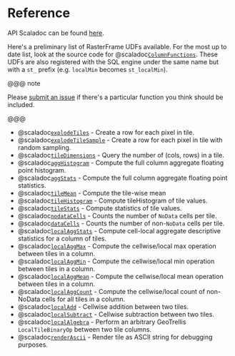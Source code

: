 # Reference

API Scaladoc can be found [here](latest/api/index.html).

Here's a preliminary list of RasterFrame UDFs available. For the most up to date list, look at the source code for 
@scaladoc[`ColumnFunctions`][ColumnFunctions]. These UDFs are also registered with the SQL engine under the same name 
but with a `st_` prefix (e.g. `localMin` becomes `st_localMin`). 

@@@ note

Please [submit an issue](https://github.com/s22s/raster-frames/issues) if there's a particular function you think should be included.

@@@

* @scaladoc[`explodeTiles`][explodeTiles] - Create a row for each pixel in tile.
* @scaladoc[`explodeTileSample`][explodeTileSample] - Create a row for each pixel in tile with random sampling. 
* @scaladoc[`tileDimensions`][tileDimensions] - Query the number of (cols, rows) in a tile.
* @scaladoc[`aggHistogram`][aggHistogram] - Compute the full column aggregate floating point histogram. 
* @scaladoc[`aggStats`][aggStats] - Compute the full column aggregate floating point statistics. 
* @scaladoc[`tileMean`][tileMean] - Compute the tile-wise mean 
* @scaladoc[`tileHistogram`][tileHistogram] - Compute tileHistogram of tile values. 
* @scaladoc[`tileStats`][tileStats] - Compute statistics of tile values.
* @scaladoc[`nodataCells`][nodataCells] - Counts the number of `NoData` cells per tile.
* @scaladoc[`dataCells`][dataCells] - Counts the number of non-`NoData` cells per tile.
* @scaladoc[`localAggStats`][localAggStats] - Compute cell-local aggregate descriptive statistics for a column of tiles.
* @scaladoc[`localAggMax`][localAggMax] - Compute the cellwise/local max operation between tiles in a column. 
* @scaladoc[`localAggMin`][localAggMin] - Compute the cellwise/local min operation between tiles in a column.
* @scaladoc[`localAggMean`][localAggMean] - Compute the cellwise/local mean operation between tiles in a column. 
* @scaladoc[`localAggCount`][localAggCount] - Compute the cellwise/local count of non-NoData cells for all tiles in a column. 
* @scaladoc[`localAdd`][localAdd] - Cellwise addition between two tiles. 
* @scaladoc[`localSubtract`][localSubtract] - Cellwise subtraction between two tiles. 
* @scaladoc[`localAlgebra`][localAlgebra] - Perform an arbitrary GeoTrellis `LocalTileBinaryOp` between two tile columns. 
* @scaladoc[`renderAscii`][renderAscii] - Render tile as ASCII string for debugging purposes. 

[ColumnFunctions]: astraea.spark.rasterframes.functions.ColumnFunctions
[explodeTiles]: astraea.spark.rasterframes.functions.ColumnFunctions#explodeTiles%28Column*%29:Column
[explodeTileSample]: astraea.spark.rasterframes.functions.ColumnFunctions#explodeTileSample%28Double,Column*%29:Column
[tileDimensions]: astraea.spark.rasterframes.functions.ColumnFunctions#tileDimensions%28Column%29:Column 
<!-- TODO: Fix these -->
[aggHistogram]:  astraea.spark.rasterframes.functions.ColumnFunctions#aggHistogram
[aggStats]: astraea.spark.rasterframes.functions.ColumnFunctions#aggStats
[tileMean]: astraea.spark.rasterframes.functions.ColumnFunctions#tileMean
[tileHistogram]: astraea.spark.rasterframes.functions.ColumnFunctions#tileHistogram
[tileStats]: astraea.spark.rasterframes.functions.ColumnFunctions#tileStats
[nodataCells]: astraea.spark.rasterframes.functions.ColumnFunctions#nodataCells
[dataCells]: astraea.spark.rasterframes.functions.ColumnFunctions#dataCells
[localAggStats]: astraea.spark.rasterframes.functions.ColumnFunctions#localAggStats
[localAggMax]: astraea.spark.rasterframes.functions.ColumnFunctions#localAggMax
[localAggMin]: astraea.spark.rasterframes.functions.ColumnFunctions#localAggMin
[localAggMean]: astraea.spark.rasterframes.functions.ColumnFunctions#localAggMean
[localAggCount]: astraea.spark.rasterframes.functions.ColumnFunctions
[localAdd]: astraea.spark.rasterframes.functions.ColumnFunctions#localAdd
[localSubtract]: astraea.spark.rasterframes.functions.ColumnFunctions#localSubtract
[localAlgebra]: astraea.spark.rasterframes.functions.ColumnFunctions#localAlgebra
[renderAscii]: astraea.spark.rasterframes.functions.ColumnFunctions#renderAscii
